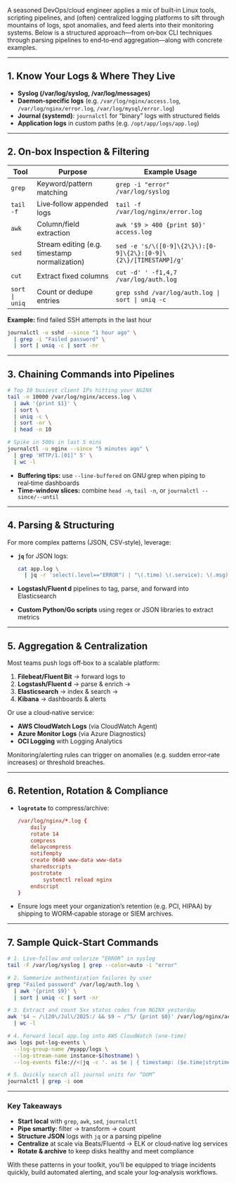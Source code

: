 A seasoned DevOps/cloud engineer applies a mix of built‑in Linux tools, scripting pipelines, and (often) centralized logging platforms to sift through mountains of logs, spot anomalies, and feed alerts into their monitoring systems. Below is a structured approach—from on‑box CLI techniques through parsing pipelines to end‑to‑end aggregation—along with concrete examples.

---

## 1. Know Your Logs & Where They Live

* **Syslog (/var/log/syslog, /var/log/messages)**
* **Daemon‑specific logs** (e.g. `/var/log/nginx/access.log`, `/var/log/nginx/error.log`, `/var/log/mysql/error.log`)
* **Journal (systemd)**: `journalctl` for “binary” logs with structured fields
* **Application logs** in custom paths (e.g. `/opt/app/logs/app.log`)

---

## 2. On‑box Inspection & Filtering

| Tool           | Purpose                                       | Example Usage                                                   |
| -------------- | --------------------------------------------- | --------------------------------------------------------------- |
| `grep`         | Keyword/pattern matching                      | `grep -i "error" /var/log/syslog`                               |
| `tail -f`      | Live‑follow appended logs                     | `tail -f /var/log/nginx/error.log`                              |
| `awk`          | Column/field extraction                       | `awk '$9 > 400 {print $0}' access.log`                          |
| `sed`          | Stream editing (e.g. timestamp normalization) | `sed -e 's/\([0-9]\{2\}\):[0-9]\{2\}:[0-9]\{2\}/[TIMESTAMP]/g'` |
| `cut`          | Extract fixed columns                         | `cut -d' ' -f1,4,7 /var/log/auth.log`                           |
| `sort \| uniq` | Count or dedupe entries                       | `grep sshd /var/log/auth.log \| sort \| uniq -c`                |

**Example:** find failed SSH attempts in the last hour

```bash
journalctl -u sshd --since "1 hour ago" \
  | grep -i "Failed password" \
  | sort | uniq -c | sort -nr
```

---

## 3. Chaining Commands into Pipelines

```bash
# Top 10 busiest client IPs hitting your NGINX
tail -n 10000 /var/log/nginx/access.log \
  | awk '{print $1}' \
  | sort \
  | uniq -c \
  | sort -nr \
  | head -n 10

# Spike in 500s in last 5 mins
journalctl -u nginx --since "5 minutes ago" \
  | grep 'HTTP/1.[01]" 5' \
  | wc -l
```

* **Buffering tips:** use `--line-buffered` on GNU grep when piping to real‑time dashboards
* **Time‑window slices:** combine `head -n`, `tail -n`, or `journalctl --since/--until`

---

## 4. Parsing & Structuring

For more complex patterns (JSON, CSV‑style), leverage:

* **`jq`** for JSON logs:

  ```bash
  cat app.log \
    | jq -r 'select(.level=="ERROR") | "\(.time) \(.service): \(.msg)"'
  ```
* **Logstash/Fluent d** pipelines to tag, parse, and forward into Elasticsearch
* **Custom Python/Go scripts** using regex or JSON libraries to extract metrics

---

## 5. Aggregation & Centralization

Most teams push logs off‑box to a scalable platform:

1. **Filebeat/Fluent Bit** → forward logs to
2. **Logstash/Fluent d** → parse & enrich →
3. **Elasticsearch** → index & search →
4. **Kibana** → dashboards & alerts

Or use a cloud‑native service:

* **AWS CloudWatch Logs** (via CloudWatch Agent)
* **Azure Monitor Logs** (via Azure Diagnostics)
* **OCI Logging** with Logging Analytics

Monitoring/alerting rules can trigger on anomalies (e.g. sudden error‑rate increases) or threshold breaches.

---

## 6. Retention, Rotation & Compliance

* **`logrotate`** to compress/archive:

  ```conf
  /var/log/nginx/*.log {
      daily
      rotate 14
      compress
      delaycompress
      notifempty
      create 0640 www-data www-data
      sharedscripts
      postrotate
          systemctl reload nginx
      endscript
  }
  ```
* Ensure logs meet your organization’s retention (e.g. PCI, HIPAA) by shipping to WORM‑capable storage or SIEM archives.

---

## 7. Sample Quick‑Start Commands

```bash
# 1. Live‑follow and colorize “ERROR” in syslog
tail -F /var/log/syslog | grep --color=auto -i "error"

# 2. Summarize authentication failures by user
grep "Failed password" /var/log/auth.log \
  | awk '{print $9}' \
  | sort | uniq -c | sort -nr

# 3. Extract and count 5xx status codes from NGINX yesterday
awk '$4 ~ /\[20\/Jul\/2025:/ && $9 ~ /^5/ {print $0}' /var/log/nginx/access.log \
  | wc -l

# 4. Forward local app.log into AWS CloudWatch (one‑time)
aws logs put-log-events \
  --log-group-name /myapp/logs \
  --log-stream-name instance-$(hostname) \
  --log-events file://<(jq -c '. as $e | { timestamp: ($e.time|strptime("%Y-%m-%dT%H:%M:%S")|mktime*1000), message: $e.msg }' app.log)

# 5. Quickly search all journal units for “OOM”
journalctl | grep -i oom
```

---

### Key Takeaways

* **Start local** with `grep`, `awk`, `sed`, `journalctl`
* **Pipe smartly**: filter → transform → count
* **Structure JSON** logs with `jq` or a parsing pipeline
* **Centralize** at scale via Beats/Fluentd → ELK or cloud‑native log services
* **Rotate & archive** to keep disks healthy and meet compliance

With these patterns in your toolkit, you’ll be equipped to triage incidents quickly, build automated alerting, and scale your log‑analysis workflows.
